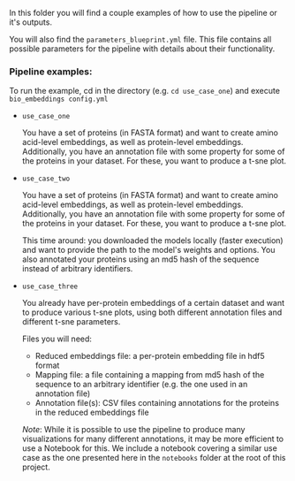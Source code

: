 In this folder you will find a couple examples of how to use the pipeline or it's outputs.

You will also find the `parameters_blueprint.yml` file. This file contains all possible parameters for the pipeline with details about their functionality.


### Pipeline examples:

To run the example, cd in the directory (e.g. `cd use_case_one`) and execute `bio_embeddings config.yml`

- `use_case_one`

  You have a set of proteins (in FASTA format) and want to create amino acid-level embeddings, as well as protein-level embeddings.
  Additionally, you have an annotation file with some property for some of the proteins in your dataset. For these, you want to produce a t-sne plot.
    
- `use_case_two`

  You have a set of proteins (in FASTA format) and want to create amino acid-level embeddings, as well as protein-level embeddings.
  Additionally, you have an annotation file with some property for some of the proteins in your dataset. For these, you want to produce a t-sne plot.

  This time around: you downloaded the models locally (faster execution) and want to provide the path to the model's weights and options.
  You also annotated your proteins using an md5 hash of the sequence instead of arbitrary identifiers.
  
- `use_case_three`

  You already have per-protein embeddings of a certain dataset and want to produce various t-sne plots, using both different annotation files and different t-sne parameters.
  
  Files you will need:
  
    - Reduced embeddings file: a per-protein embedding file in hdf5 format
    - Mapping file: a file containing a mapping from md5 hash of the sequence to an arbitrary identifier (e.g. the one used in an annotation file)
    - Annotation file(s): CSV files containing annotations for the proteins in the reduced embeddings file
    
  *Note*: While it is possible to use the pipeline to produce many visualizations for many different annotations, it may be more efficient to use a Notebook for this.
  We include a notebook covering a similar use case as the one presented here in the `notebooks` folder at the root of this project.